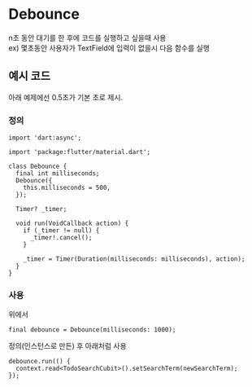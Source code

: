 # Debounce
n초 동안 대기를 한 후에 코드를 실행하고 싶을때 사용   
ex) 몇초동안 사용자가 TextField에 입력이 없을시 다음 함수를 실행 

## 예시 코드
아래 예제에선 0.5초가 기본 초로 제시.
### 정의
~~~
import 'dart:async';

import 'package:flutter/material.dart';

class Debounce {
  final int milliseconds;
  Debounce({
    this.milliseconds = 500,
  });

  Timer? _timer;

  void run(VoidCallback action) {
    if (_timer != null) {
      _timer!.cancel();
    }

    _timer = Timer(Duration(milliseconds: milliseconds), action);
  }
}
~~~

### 사용
위에서
~~~
final debounce = Debounce(milliseconds: 1000);
~~~
정의(인스턴스로 만든) 후 아래처럼 사용
~~~
debounce.run(() {
  context.read<TodoSearchCubit>().setSearchTerm(newSearchTerm);
});
~~~